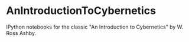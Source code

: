 # AnIntroductionToCybernetics
IPython notebooks for the classic "An Introduction to Cybernetics" by  W. Ross Ashby.
